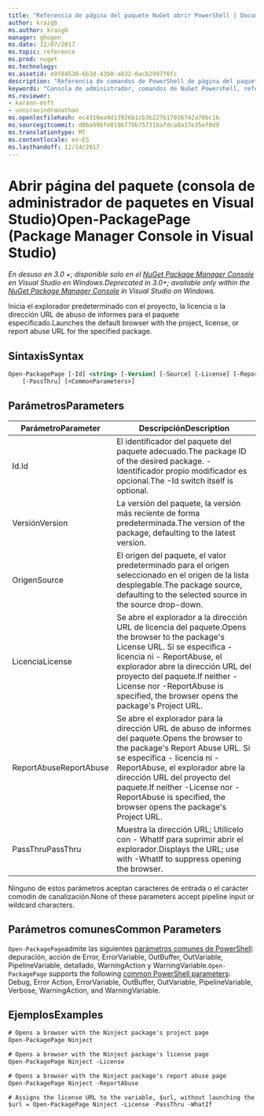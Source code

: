 ```yaml
---
title: "Referencia de página del paquete NuGet abrir PowerShell | Documentos de Microsoft"
author: kraigb
ms.author: kraigb
manager: ghogen
ms.date: 12/07/2017
ms.topic: reference
ms.prod: nuget
ms.technology: 
ms.assetid: e9f84530-6b3d-43b0-a832-0acb2997f6fc
description: "Referencia de comandos de PowerShell de página del paquete abierto en la consola de administrador de paquetes de NuGet en Visual Studio."
keywords: "Consola de administrador, comandos de NuGet Powershell, referencia de NuGet Powershell, Abrir página del paquete del paquete NuGet"
ms.reviewer:
- karann-msft
- unniravindranathan
ms.openlocfilehash: ec4310ea9d13926b1cb3b227b17016742a70bc16
ms.sourcegitcommit: d0ba99bfe019b779b75731bafdca8a37e35ef0d9
ms.translationtype: MT
ms.contentlocale: es-ES
ms.lasthandoff: 12/14/2017
---
```

# <a name="open-packagepage-package-manager-console-in-visual-studio"></a><span data-ttu-id="7e5e7-104">Abrir página del paquete (consola de administrador de paquetes en Visual Studio)</span><span class="sxs-lookup"><span data-stu-id="7e5e7-104">Open-PackagePage (Package Manager Console in Visual Studio)</span></span>

<span data-ttu-id="7e5e7-105">*En desuso en 3.0 +; disponible solo en el [NuGet Package Manager Console](Package-Manager-Console.md) en Visual Studio en Windows.*</span><span class="sxs-lookup"><span data-stu-id="7e5e7-105">*Deprecated in 3.0+; available only within the [NuGet Package Manager Console](Package-Manager-Console.md) in Visual Studio on Windows.*</span></span>

<span data-ttu-id="7e5e7-106">Inicia el explorador predeterminado con el proyecto, la licencia o la dirección URL de abuso de informes para el paquete especificado.</span><span class="sxs-lookup"><span data-stu-id="7e5e7-106">Launches the default browser with the project, license, or report abuse URL for the specified package.</span></span>

## <a name="syntax"></a><span data-ttu-id="7e5e7-107">Sintaxis</span><span class="sxs-lookup"><span data-stu-id="7e5e7-107">Syntax</span></span>

```ps
Open-PackagePage [-Id] <string> [-Version] [-Source] [-License] [-ReportAbuse]
    [-PassThru] [<CommonParameters>]
```

## <a name="parameters"></a><span data-ttu-id="7e5e7-108">Parámetros</span><span class="sxs-lookup"><span data-stu-id="7e5e7-108">Parameters</span></span>

| <span data-ttu-id="7e5e7-109">Parámetro</span><span class="sxs-lookup"><span data-stu-id="7e5e7-109">Parameter</span></span> | <span data-ttu-id="7e5e7-110">Descripción</span><span class="sxs-lookup"><span data-stu-id="7e5e7-110">Description</span></span> |
| --- | --- |
| <span data-ttu-id="7e5e7-111">Id.</span><span class="sxs-lookup"><span data-stu-id="7e5e7-111">Id</span></span> | <span data-ttu-id="7e5e7-112">El identificador del paquete del paquete adecuado.</span><span class="sxs-lookup"><span data-stu-id="7e5e7-112">The package ID of the desired package.</span></span> <span data-ttu-id="7e5e7-113">-Identificador propio modificador es opcional.</span><span class="sxs-lookup"><span data-stu-id="7e5e7-113">The -Id switch itself is optional.</span></span> |
| <span data-ttu-id="7e5e7-114">Versión</span><span class="sxs-lookup"><span data-stu-id="7e5e7-114">Version</span></span> | <span data-ttu-id="7e5e7-115">La versión del paquete, la versión más reciente de forma predeterminada.</span><span class="sxs-lookup"><span data-stu-id="7e5e7-115">The version of the package, defaulting to the latest version.</span></span> |
| <span data-ttu-id="7e5e7-116">Origen</span><span class="sxs-lookup"><span data-stu-id="7e5e7-116">Source</span></span> | <span data-ttu-id="7e5e7-117">El origen del paquete, el valor predeterminado para el origen seleccionado en el origen de la lista desplegable.</span><span class="sxs-lookup"><span data-stu-id="7e5e7-117">The package source, defaulting to the selected source in the source drop-down.</span></span> |
| <span data-ttu-id="7e5e7-118">Licencia</span><span class="sxs-lookup"><span data-stu-id="7e5e7-118">License</span></span> | <span data-ttu-id="7e5e7-119">Se abre el explorador a la dirección URL de licencia del paquete.</span><span class="sxs-lookup"><span data-stu-id="7e5e7-119">Opens the browser to the package's License URL.</span></span> <span data-ttu-id="7e5e7-120">Si se especifica - licencia ni - ReportAbuse, el explorador abre la dirección URL del proyecto del paquete.</span><span class="sxs-lookup"><span data-stu-id="7e5e7-120">If neither -License nor -ReportAbuse is specified, the browser opens the package's Project URL.</span></span> |
| <span data-ttu-id="7e5e7-121">ReportAbuse</span><span class="sxs-lookup"><span data-stu-id="7e5e7-121">ReportAbuse</span></span> | <span data-ttu-id="7e5e7-122">Se abre el explorador para la dirección URL de abuso de informes del paquete.</span><span class="sxs-lookup"><span data-stu-id="7e5e7-122">Opens the browser to the package's Report Abuse URL.</span></span> <span data-ttu-id="7e5e7-123">Si se especifica - licencia ni - ReportAbuse, el explorador abre la dirección URL del proyecto del paquete.</span><span class="sxs-lookup"><span data-stu-id="7e5e7-123">If neither -License nor -ReportAbuse is specified, the browser opens the package's Project URL.</span></span> |
| <span data-ttu-id="7e5e7-124">PassThru</span><span class="sxs-lookup"><span data-stu-id="7e5e7-124">PassThru</span></span> | <span data-ttu-id="7e5e7-125">Muestra la dirección URL; Utilícelo con - WhatIf para suprimir abrir el explorador.</span><span class="sxs-lookup"><span data-stu-id="7e5e7-125">Displays the URL; use with -WhatIf to suppress opening the browser.</span></span> |

<span data-ttu-id="7e5e7-126">Ninguno de estos parámetros aceptan caracteres de entrada o el carácter comodín de canalización.</span><span class="sxs-lookup"><span data-stu-id="7e5e7-126">None of these parameters accept pipeline input or wildcard characters.</span></span>

## <a name="common-parameters"></a><span data-ttu-id="7e5e7-127">Parámetros comunes</span><span class="sxs-lookup"><span data-stu-id="7e5e7-127">Common Parameters</span></span>

<span data-ttu-id="7e5e7-128">`Open-PackagePage`admite las siguientes [parámetros comunes de PowerShell](http://go.microsoft.com/fwlink/?LinkID=113216): depuración, acción de Error, ErrorVariable, OutBuffer, OutVariable, PipelineVariable, detallado, WarningAction y WarningVariable.</span><span class="sxs-lookup"><span data-stu-id="7e5e7-128">`Open-PackagePage` supports the following [common PowerShell parameters](http://go.microsoft.com/fwlink/?LinkID=113216): Debug, Error Action, ErrorVariable, OutBuffer, OutVariable, PipelineVariable, Verbose, WarningAction, and WarningVariable.</span></span>

## <a name="examples"></a><span data-ttu-id="7e5e7-129">Ejemplos</span><span class="sxs-lookup"><span data-stu-id="7e5e7-129">Examples</span></span>

```ps
# Opens a browser with the Ninject package's project page
Open-PackagePage Ninject

# Opens a browser with the Ninject package's license page
Open-PackagePage Ninject -License

# Opens a browser with the Ninject package's report abuse page  
Open-PackagePage Ninject -ReportAbuse

# Assigns the license URL to the variable, $url, without launching the browser
$url = Open-PackagePage Ninject -License -PassThru -WhatIf
```